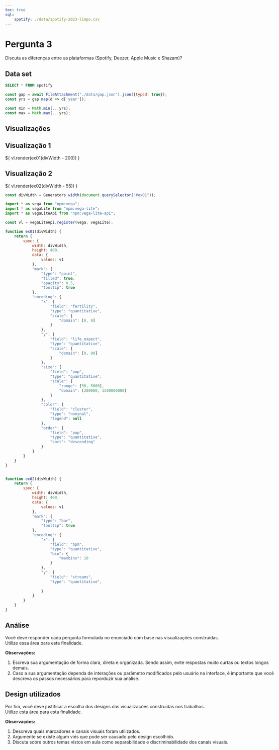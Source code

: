 ```yaml
---
toc: true
sql:
    spotify: ./data/spotify-2023-limpo.csv
---
```


<style>
    body, div, p, li, ol { max-width: none; }
</style>

# Pergunta 3
Discuta as diferenças entre as plataformas (Spotify, Deezer, Apple Music e Shazam)?

## Data set

```sql id = v1 display
SELECT * FROM spotify
```

```js
const gap = await FileAttachment("./data/gap.json").json({typed: true});
const yrs = gap.map(d => d['year']);

const min = Math.min(...yrs);
const max = Math.max(...yrs);
```
## Visualizações

<div class="grid grid-cols-2">
    <div id="ex01" class="card grid-colspan-2" >
        <h2 class="title">Visualização 1</h2>
        <div style="width: 100%; margin-top: 15px;">
            ${ vl.render(ex01(divWidth - 200)) }
        </div>
    </div>
    <div id="ex02" class="card grid-colspan-2">
        <h2>Visualização 2</h2>
        <div style="width: 100%; margin-top: 15px;">
            ${ vl.render(ex02(divWidth - 55)) }
        </div>
    </div>
</div>

<!--Tamanho dos cards. Caso vcs usem cards de multiplos tamanhos, 
    será necessário criar um generator para cada classe de card.
-->
```js
const divWidth = Generators.width(document.querySelector("#ex01"));

```

```js
import * as vega from "npm:vega";
import * as vegaLite from "npm:vega-lite";
import * as vegaLiteApi from "npm:vega-lite-api";

const vl = vegaLiteApi.register(vega, vegaLite);

function ex01(divWidth) {
    return {
        spec: {
            width: divWidth,
            height: 400,
            data: {
                values: v1
            },
            "mark": {
                "type": "point",
                "filled": true,
                "opacity": 0.5,
                "tooltip": true
            },
            "encoding": {
                "x": {
                    "field": "fertility",
                    "type": "quantitative",
                    "scale": {
                        "domain": [0, 9]
                    }
                },
                "y": {
                    "field": "life_expect",
                    "type": "quantitative",
                    "scale": {
                        "domain": [0, 90]
                    }
                },
                "size": {
                    "field": "pop",
                    "type": "quantitative",
                    "scale": {
                        "range": [50, 5000],
                        "domain": [200000, 1200000000]
                    }
                },
                "color": {
                    "field": "cluster",
                    "type": "nominal",
                    "legend": null
                },
                "order": {
                    "field": "pop",
                    "type": "quantitative",
                    "sort": "descending"
                }
            }
        }
    }
}


function ex02(divWidth) {
    return {
        spec: {
            width: divWidth,
            height: 400,
            data: {
                values: v1
            },
            "mark": {
                "type": "bar",
                "tooltip": true
            },
            "encoding": {
                "x": {
                    "field": "bpm",
                    "type": "quantitative",
                    "bin": {
                        "maxbins": 10
                    }
                },
                "y": {
                    "field": "streams",
                    "type": "quantitative",
                    
                }
            }
        }
    }
}
```


## Análise
Você deve responder cada pergunta formulada no enunciado com base nas visualizações construídas.  
Utilize essa área para esta finalidade.

**Observações:**
1. Escreva sua argumentação de forma clara, direta e organizada. Sendo assim, evite respostas muito curtas ou textos longos demais.
2. Caso a sua argumentação dependa de interações ou parâmetro modificados pelo usuário na interface, é importante que você descreva os passos necessários para reporduzir sua análise.

## Design utilizados
Por fim, você deve justificar a escolha dos designs das visualizações construídas nos trabalhos.  
Utilize esta área para esta finalidade.

**Observações:**
1. Descreva quais marcadores e canais visuais foram utilizados.
2. Argumente se existe algum viés que pode ser causado pelo design escolhido.
3. Discuta sobre outros temas vistos em aula como separabilidade e discriminabilidade dos canais visuais.